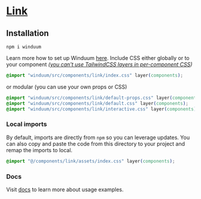 # [Link](https://winduum.dev/docs/components/link.html)

## Installation
```shell
npm i winduum
```
Learn more how to set up Winduum [here](https://winduum.dev/docs/).
Include CSS either globally or to your component _([you can't use TailwindCSS layers in per-component CSS](https://tailwindcss.com/docs/adding-custom-styles#layers-and-per-component-css))_

```css
@import "winduum/src/components/link/index.css" layer(components);
```

or modular (you can use your own props or CSS)

```css
@import "winduum/src/components/link/default-props.css" layer(components);
@import "winduum/src/components/link/default.css" layer(components);
@import "winduum/src/components/link/interactive.css" layer(components);
```

### Local imports
By default, imports are directly from `npm` so you can leverage updates.
You can also copy and paste the code from this directory to your project and remap the imports to local.

```css
@import "@/components/link/assets/index.css" layer(components);
```

### Docs
Visit [docs](https://winduum.dev/docs/components/link.html) to learn more about usage examples.
